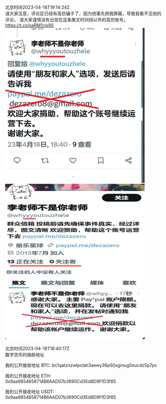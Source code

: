北京时间2023-04-18T19:14:24Z<br>请大家注意，评论区已经有高仿骗子了，因为他事先把我屏蔽，导致我看不见他的评论。
请大家谨慎没有出现在这条推文时间线以外的高仿账号。 https://t.co/saRM1cjs9S<br><img src='/temp/image/2023/v-Month-4/1648283836030107653_0.jpg' width='450' height='500'><img src='/temp/image/2023/v-Month-4/1648283836030107653_1.jpg' width='450' height='500'><br><br>北京时间2023-04-18T18:40:17Z<br>数字货币的捐助地址

我的公开接收地址 BTC: bc1qatznzwlpclah3aewy36p50xgmug0sucdz5p7ps

我的公开接收地址 ETH: 0x9aa9854658714B6AAD07b3690Cd3Ed8D9FfD3f85

我的公开接收地址 USDT: 0x9aa9854658714B6AAD07b3690Cd3Ed8D9FfD3f85<br><br><br>